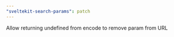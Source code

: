 ```yaml
---
"sveltekit-search-params": patch
---
```


Allow returning undefined from encode to remove param from URL
